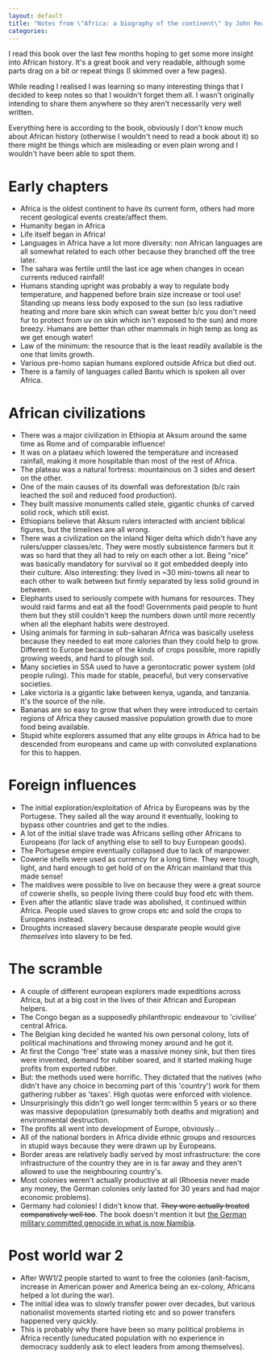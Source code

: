 ```yaml
---
layout: default
title: "Notes from \"Africa: a biography of the continent\" by John Reader"
categories:
---
```


I read this book over the last few months hoping to get some more insight into
African history. It's a great book and very readable, although some parts drag
on a bit or repeat things (I skimmed over a few pages).

While reading I realised I was learning so many interesting things that I
decided to keep notes so that I wouldn't forget them all. I wasn't originally
intending to share them anywhere so they aren't necessarily very well written.

Everything here is according to the book, obviously I don't know much about
African history (otherwise I wouldn't need to read a book about it) so there
might be things which are misleading or even plain wrong and I wouldn't have
been able to spot them.


# Early chapters
* Africa is the oldest continent to have its current form, others had more recent geological events create/affect them.
* Humanity began in Africa
* Life itself began in Africa!
* Languages in Africa have a lot more diversity: non African languages are all somewhat related to each other because they branched off the tree later.
* The sahara was fertile until the last ice age when changes in ocean currents reduced rainfall!
* Humans standing upright was probably a way to regulate body temperature, and happened before brain size increase or tool use! Standing up means less body exposed to the sun (so less radiative heating and more bare skin which can sweat better b/c you don't need fur to protect from uv on skin which isn't exposed to the sun) and more breezy. Humans are better than other mammals in high temp as long as we get enough water!
* Law of the minimum: the resource that is the least readily available is the one that limits growth.
* Various pre-homo sapian humans explored outside Africa but died out. 
* There is a family of languages called Bantu which is spoken all over Africa.

# African civilizations

* There was a major civilization in Ethiopia at Aksum around the same time as Rome and of comparable influence!
* It was on a plataeu which lowered the temperature and increased rainfall, making it more hospitable than most of the rest of Africa.
* The plateau was a natural fortress: mountainous on 3 sides and desert on the other.
* One of the main causes of its downfall was deforestation (b/c rain leached the soil and reduced food production).
* They built massive monuments called stele, gigantic chunks of carved solid rock, which still exist.
* Ethiopians believe that Aksum rulers interacted with ancient biblical figures, but the timelines are all wrong.
* There was a civilization on the inland Niger delta which didn't have any rulers/upper classes/etc. They were mostly subsistence farmers but it was so hard that they all had to rely on each other a lot. Being "nice" was basically mandatory for survival so it got embedded deeply into their culture. Also interesting: they lived in ~30 mini-towns all near to each other to walk between but firmly separated by less solid ground in between.
* Elephants used to seriously compete with humans for resources. They would raid farms and eat all the food! Governments paid people to hunt them but they still couldn't keep the numbers down until more recently when all the elephant habits were destroyed.
* Using animals for farming in sub-saharan Africa was basically useless because they needed to eat more calories than they could help to grow. Different to Europe because of the kinds of crops possible, more rapidly growing weeds, and hard to plough soil.
* Many societies in SSA used to have a gerontocratic power system (old people ruling). This made for stable, peaceful, but very conservative societies.
* Lake victoria is a gigantic lake between kenya, uganda, and tanzania. It's the source of the nile.
* Bananas are so easy to grow that when they were introduced to certain regions of Africa they caused massive population growth due to more food being available.
* Stupid white explorers assumed that any elite groups in Africa had to be descended from europeans and came up with convoluted explanations for this to happen.

# Foreign influences
* The initial exploration/exploitation of Africa by Europeans was by the Portugese. They sailed all the way around it eventually, looking to bypass other countries and get to the indies.
* A lot of the initial slave trade was Africans selling other Africans to Europeans (for lack of anything else to sell to buy European goods).
* The Portugese empire eventually collapsed due to lack of manpower.
* Cowerie shells were used as currency for a long time. They were tough, light, and hard enough to get hold of on the African mainland that this made sense!
* The maldives were possible to live on because they were a great source of cowerie shells, so people living there could buy food etc with them. 
* Even after the atlantic slave trade was abolished, it continued within Africa. People used slaves to grow crops etc and sold the crops to Europeans instead.
* Droughts increased slavery because desparate people would give *themselves* into slavery to be fed. 


# The scramble
* A couple of different european explorers made expeditions across Africa, but at a big cost in the lives of their African and European helpers.
* The Congo began as a supposedly philanthropic endeavour to 'civilise' central Africa.
* The Belgian king decided he wanted his own personal colony, lots of political machinations and throwing money around and he got it.
* At first the Congo 'free' state was a massive money sink, but then tires were invented, demand for rubber soared, and it started making huge profits from exported rubber.
* But: the methods used were horrific. They dictated that the natives (who didn't have any choice in becoming part of this 'country') work for them gathering rubber as 'taxes'. High quotas were enforced with violence.
* Unsurprisingly this didn't go well longer term:within 5 years or so there was massive depopulation (presumably both deaths and migration) and environmental destruction.
* The profits all went into development of Europe, obviously...
* All of the national borders in Africa divide ethnic groups and resources in stupid ways because they were drawn up by Europeans.
* Border areas are relatively badly served by most infrastructure: the core infrastructure of the country they are in is far away and they aren't allowed to use the neighbouring country's.
* Most colonies weren't actually productive at all (Rhoesia never made any money, the German colonies only lasted for 30 years and had major economic problems).
* Germany had colonies! I didn't know that. ~~They were actually treated comparatively well too~~. The book doesn't mention it but [the German military committed genocide  in what is now Namibia](https://en.wikipedia.org/wiki/German_colonial_empire#Rebellions_and_genocide).


# Post world war 2

* After WW1/2 people started to want to free the colonies (anit-facism, increase in American power and America being an ex-colony, Africans helped a lot during the war).
* The initial idea was to slowly transfer power over decades, but various nationalist movements started rioting etc and so power transfers happened very quickly.
* This is probably why there have been so many political problems in Africa recently (uneducated population with no experience in democracy suddenly ask to elect leaders from among themselves).
